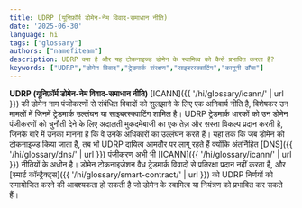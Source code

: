 ```yaml
---
title: UDRP (यूनिफ़ॉर्म डोमेन-नेम विवाद-समाधान नीति)
date: '2025-06-30'
language: hi
tags: ["glossary"]
authors: ["namefiteam"]
description: UDRP क्या है और यह टोकनाइज्ड डोमेन के स्वामित्व को कैसे प्रभावित करता है?
keywords: ["UDRP","डोमेन विवाद","ट्रेडमार्क संरक्षण","साइबरस्क्वाटिंग","कानूनी ढाँचा"]
---
```


**UDRP (यूनिफ़ॉर्म डोमेन-नेम विवाद-समाधान नीति)** [ICANN]({{ '/hi/glossary/icann/' | url }}) की डोमेन नाम पंजीकरणों से संबंधित विवादों को सुलझाने के लिए एक अनिवार्य नीति है, विशेषकर उन मामलों में जिनमें ट्रेडमार्क उल्लंघन या साइबरस्क्वाटिंग शामिल है। UDRP ट्रेडमार्क धारकों को उन डोमेन पंजीकरणों को चुनौती देने के लिए अदालती मुकदमेबाजी का एक तेज़ और सस्ता विकल्प प्रदान करती है, जिनके बारे में उनका मानना है कि वे उनके अधिकारों का उल्लंघन करते हैं। यहां तक कि जब डोमेन को टोकनाइज्ड किया जाता है, तब भी UDRP दायित्व आमतौर पर लागू रहते हैं क्योंकि अंतर्निहित [DNS]({{ '/hi/glossary/dns/' | url }}) पंजीकरण अभी भी [ICANN]({{ '/hi/glossary/icann/' | url }}) नीतियों के अधीन है। डोमेन टोकनाइजेशन वैध ट्रेडमार्क विवादों से प्रतिरक्षा प्रदान नहीं करता है, और [स्मार्ट कॉन्ट्रैक्ट्स]({{ '/hi/glossary/smart-contract/' | url }}) को UDRP निर्णयों को समायोजित करने की आवश्यकता हो सकती है जो डोमेन के स्वामित्व या नियंत्रण को प्रभावित कर सकते हैं।